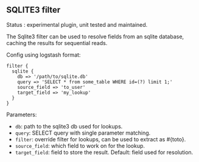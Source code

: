 SQLITE3 filter
---

Status : experimental plugin, unit tested and maintained.

The Sqlite3 filter can be used to resolve fields from an sqlite database, caching the results for sequential reads.

Config using logstash format:
````
filter {
  sqlite {
    db => '/path/to/sqlite.db'
    query => 'SELECT * from some_table WHERE id=(?) limit 1;'
    source_field => 'to_user'
    target_field => 'my_lookup'
  }
}
````

Parameters:

* ``db``: path to the sqlite3 db used for lookups.
* ``query``: SELECT query with single parameter matching.
* ``filter``: override filter for lookups, can be used to extract as #{toto}.
* ``source_field``: which field to work on for the lookup.
* ``target_field``: field to store the result. Default: field used for resolution.
